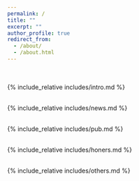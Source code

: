 ```yaml
---
permalink: /
title: ""
excerpt: ""
author_profile: true
redirect_from: 
  - /about/
  - /about.html
---
```


<span class='anchor' id='about-me'></span>
<br><br>
{% include_relative includes/intro.md %}  
<br>

{% include_relative includes/news.md %}  
<br>

{% include_relative includes/pub.md %}  
<br>

{% include_relative includes/honers.md %}  
<br>

{% include_relative includes/others.md %}  
<br>
